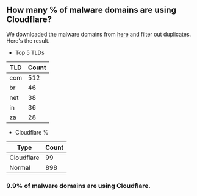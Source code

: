 ## How many % of malware domains are using Cloudflare?


We downloaded the malware domains from [here](https://urlhaus.abuse.ch) and filter out duplicates.
Here's the result.


[//]: # (start replacement)


- Top 5 TLDs

| TLD | Count |
| --- | --- |
| com | 512 |
| br | 46 |
| net | 38 |
| in | 36 |
| za | 28 |


- Cloudflare %

| Type | Count |
| --- | --- |
| Cloudflare | 99 |
| Normal | 898 |


### 9.9% of malware domains are using Cloudflare.